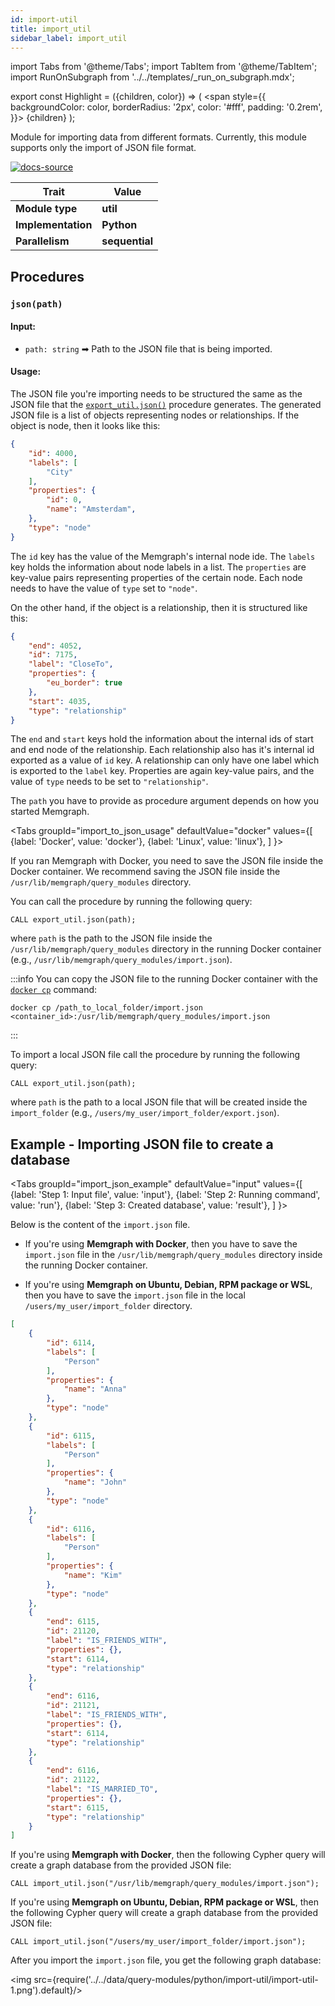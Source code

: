 ```yaml
---
id: import-util
title: import_util
sidebar_label: import_util
---
```


import Tabs from '@theme/Tabs';
import TabItem from '@theme/TabItem';
import RunOnSubgraph from '../../templates/_run_on_subgraph.mdx';

export const Highlight = ({children, color}) => (
  <span
    style={{
      backgroundColor: color,
      borderRadius: '2px',
      color: '#fff',
      padding: '0.2rem',
    }}>
    {children}
  </span>
);

Module for importing data from different formats. Currently, this module
supports only the import of JSON file format.

[![docs-source](https://img.shields.io/badge/source-import_util-FB6E00?logo=github&style=for-the-badge)](https://github.com/memgraph/mage/blob/main/python/import_util.py)


| Trait               | Value                                                 |
| ------------------- | ----------------------------------------------------- |
| **Module type**     | <Highlight color="#FB6E00">**util**</Highlight>  |
| **Implementation**  | <Highlight color="#FB6E00">**Python**</Highlight>     |
| **Parallelism**     | <Highlight color="#FB6E00">**sequential**</Highlight> |

## Procedures

<RunOnSubgraph/>

### `json(path)`

#### Input:

* `path: string` ➡ Path to the JSON file that is being imported.

#### Usage:
The JSON file you're importing needs to be structured the same as the JSON file
that the
[`export_util.json()`](/docs/mage/query-modules/python/export-util)
procedure generates. The generated JSON file is a list of objects representing
nodes or relationships. If the object is node, then it looks like this:

```json
{
    "id": 4000,
    "labels": [
        "City"
    ],
    "properties": {
        "id": 0,
        "name": "Amsterdam",
    },
    "type": "node"
}
```
 
The `id` key has the value of the Memgraph's internal node ide. The `labels` key
holds the information about node labels in a list. The `properties` are
key-value pairs representing properties of the certain node. Each node needs to
have the value of `type` set to `"node"`.

On the other hand, if the object is a relationship, then it is structured like this:

```json
{
    "end": 4052,
    "id": 7175,
    "label": "CloseTo",
    "properties": {
        "eu_border": true
    },
    "start": 4035,
    "type": "relationship"
}
```

The `end` and `start` keys hold the information about the internal ids of start
and end node of the relationship. Each relationship also has it's internal id
exported as a value of `id` key. A relationship can only have one label which is
exported to the `label` key. Properties are again key-value pairs, and the value
of `type` needs to be set to `"relationship"`.


The `path` you have to provide as procedure argument depends on how you started
Memgraph.


<Tabs
  groupId="import_to_json_usage"
  defaultValue="docker"
  values={[
    {label: 'Docker', value: 'docker'},
    {label: 'Linux', value: 'linux'},
  ]
}> 

<TabItem value="docker">

If you ran Memgraph with Docker, you need to save the JSON file inside the
Docker container. We recommend saving the JSON file inside the
`/usr/lib/memgraph/query_modules` directory.

You can call the procedure by running the following query:

```cypher
CALL export_util.json(path);
```
where `path` is the path to the JSON file inside the
`/usr/lib/memgraph/query_modules` directory in the running Docker container (e.g.,
`/usr/lib/memgraph/query_modules/import.json`).

:::info
You can copy the JSON file to the running Docker container with the [`docker cp`](https://docs.docker.com/engine/reference/commandline/cp/) command: 
```
docker cp /path_to_local_folder/import.json <container_id>:/usr/lib/memgraph/query_modules/import.json
```
:::
</TabItem>

<TabItem value="linux">

To import a local JSON file call the procedure by running the following query:

```cypher
CALL export_util.json(path);
```
where `path` is the path to a local JSON file that will be created inside the
`import_folder` (e.g., `/users/my_user/import_folder/export.json`).
</TabItem>

</Tabs>

## Example - Importing JSON file to create a database

<Tabs
  groupId="import_json_example"
  defaultValue="input"
  values={[
    {label: 'Step 1: Input file', value: 'input'},
    {label: 'Step 2: Running command', value: 'run'},
    {label: 'Step 3: Created database', value: 'result'},
  ]
}>
<TabItem value="input">

Below is the content of the `import.json` file. 

- If you're using **Memgraph with Docker**, then you have to save the
  `import.json` file in the `/usr/lib/memgraph/query_modules` directory inside
  the running Docker container. 

- If you're using **Memgraph on Ubuntu, Debian, RPM package or WSL**, then you
  have to save the `import.json` file in the local
  `/users/my_user/import_folder` directory.

```json
[
    {
        "id": 6114,
        "labels": [
            "Person"
        ],
        "properties": {
            "name": "Anna"
        },
        "type": "node"
    },
    {
        "id": 6115,
        "labels": [
            "Person"
        ],
        "properties": {
            "name": "John"
        },
        "type": "node"
    },
    {
        "id": 6116,
        "labels": [
            "Person"
        ],
        "properties": {
            "name": "Kim"
        },
        "type": "node"
    },
    {
        "end": 6115,
        "id": 21120,
        "label": "IS_FRIENDS_WITH",
        "properties": {},
        "start": 6114,
        "type": "relationship"
    },
    {
        "end": 6116,
        "id": 21121,
        "label": "IS_FRIENDS_WITH",
        "properties": {},
        "start": 6114,
        "type": "relationship"
    },
    {
        "end": 6116,
        "id": 21122,
        "label": "IS_MARRIED_TO",
        "properties": {},
        "start": 6115,
        "type": "relationship"
    }
]

```
</TabItem>

<TabItem value="run">

If you're using **Memgraph with Docker**, then the following Cypher query will
create a graph database from the provided JSON file:

```cypher
CALL import_util.json("/usr/lib/memgraph/query_modules/import.json");
```

If you're using **Memgraph on Ubuntu, Debian, RPM package or WSL**, then the
following Cypher query will create a graph database from the provided JSON file:

```cypher
CALL import_util.json("/users/my_user/import_folder/import.json");
```

</TabItem>

<TabItem value="result">

After you import the `import.json` file, you get the following graph database:

<img src={require('../../data/query-modules/python/import-util/import-util-1.png').default}/>

</TabItem>

</Tabs>